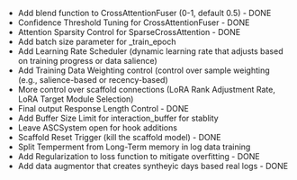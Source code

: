 - Add blend function to CrossAttentionFuser (0-1, default 0.5) - DONE
- Confidence Threshold Tuning for CrossAttentionFuser - DONE
- Attention Sparsity Control for SparseCrossAttention - DONE
- Add batch size parameter for _train_epoch
- Add Learning Rate Scheduler (dynamic learning rate that adjusts based on training progress or data salience)
- Add Training Data Weighting control (control over sample weighting (e.g., salience-based or recency-based)
- More control over scaffold connections (LoRA Rank Adjustment Rate, LoRA Target Module Selection)
- Final output Response Length Control - DONE
- Add Buffer Size Limit for interaction_buffer for stablity
- Leave ASCSystem open for hook additions
- Scaffold Reset Trigger (kill the scaffold model) - DONE
- Split Temperment from Long-Term memory in log data training
- Add Regularization to loss function to mitigate overfitting - DONE
- Add data augmentor that creates syntheyic days based real logs - DONE



